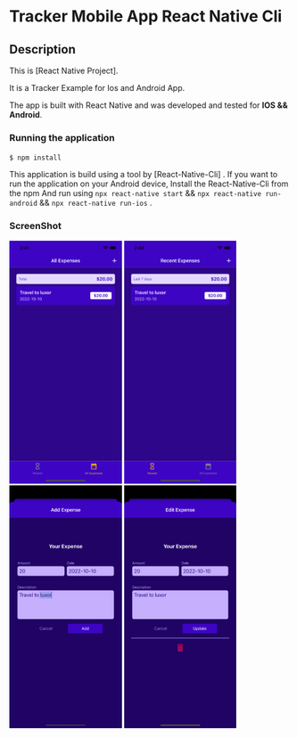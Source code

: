 # Tracker Mobile App React Native Cli

## Description

This is [React Native Project].

It is a Tracker Example for Ios and Android App.

The app is built with React Native and was developed and tested for **IOS && Android**.

### Running the application

`$ npm install`

This application is build using a tool by [React-Native-Cli] .
If you want to run the application on your Android device, Install the React-Native-Cli from the npm
And run using `npx react-native start` && `npx react-native run-android` && `npx react-native run-ios` .


### ScreenShot

<p float="left">
  <img src="screenshot/all-expenses-3.png" width="40%" />
  <img src="screenshot/recent-expenses-2.png" width="40%" />
  <img src="screenshot/add-expense-1.png" width="40%" />
  <img src="screenshot/update-delete-expenses-4.png" width="40%" />
</p>